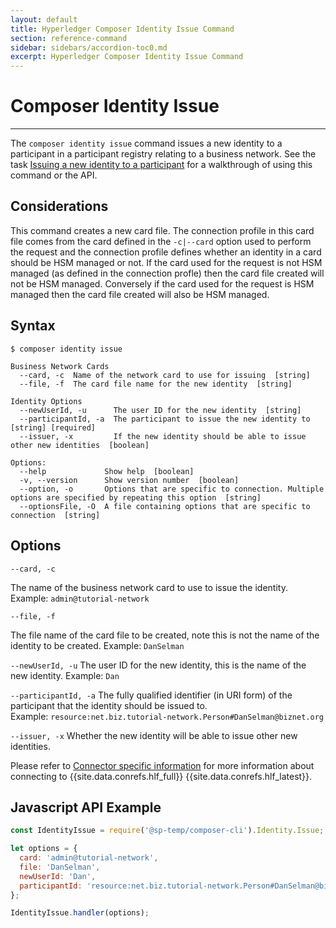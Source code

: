 ```yaml
---
layout: default
title: Hyperledger Composer Identity Issue Command
section: reference-command
sidebar: sidebars/accordion-toc0.md
excerpt: Hyperledger Composer Identity Issue Command
---
```


# Composer Identity Issue

---

The `composer identity issue` command issues a new identity to a participant in a participant registry relating to a business network. See the task [Issuing a new identity to a participant](../managing/identity-issue.html) for a walkthrough of using this command or the API.

## Considerations
This command creates a new card file. The connection profile in this card file comes from the card defined in the `-c|--card` option used to perform the request and the connection profile defines whether an identity in a card should be HSM managed or not. If the card used for the request is not HSM managed (as defined in the connection profle) then the card file created will not be HSM managed. Conversely if the card used for the request is HSM managed then the card file created will also be HSM managed.

## Syntax

```
$ composer identity issue

Business Network Cards
  --card, -c  Name of the network card to use for issuing  [string]
  --file, -f  The card file name for the new identity  [string]

Identity Options
  --newUserId, -u      The user ID for the new identity  [string]
  --participantId, -a  The participant to issue the new identity to  [string] [required]
  --issuer, -x         If the new identity should be able to issue other new identities  [boolean]

Options:
  --help             Show help  [boolean]
  -v, --version      Show version number  [boolean]
  --option, -o       Options that are specific to connection. Multiple options are specified by repeating this option  [string]
  --optionsFile, -O  A file containing options that are specific to connection  [string]

```

## Options

`--card, -c`

The name of the business network card to use to issue the identity.
Example: `admin@tutorial-network`

`--file, -f`

The file name of the card file to be created, note this is not the name of the identity to be created.
Example: `DanSelman`

`--newUserId, -u`
The user ID for the new identity, this is the name of the new identity.
Example: `Dan`

`--participantId, -a`
The fully qualified identifier (in URI form) of the participant that the identity should be issued to.  
Example: `resource:net.biz.tutorial-network.Person#DanSelman@biznet.org`

`--issuer, -x`
Whether the new identity will be able to issue other new identities.

Please refer to [Connector specific information](../managing/connector-information.html) for more information about connecting to {{site.data.conrefs.hlf_full}} {{site.data.conrefs.hlf_latest}}.

## Javascript API Example

``` javascript
const IdentityIssue = require('@sp-temp/composer-cli').Identity.Issue;

let options = {
  card: 'admin@tutorial-network',
  file: 'DanSelman',
  newUserId: 'Dan',
  participantId: 'resource:net.biz.tutorial-network.Person#DanSelman@biznet.org'
};

IdentityIssue.handler(options);
```
